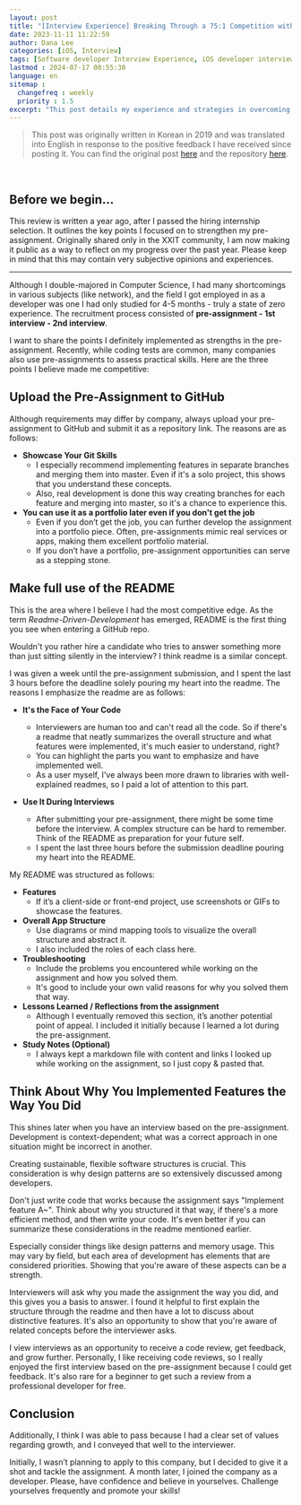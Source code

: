 ```yaml
---
layout: post
title: "[Interview Experience] Breaking Through a 75:1 Competition with a Pre-Assignment"
date: 2023-11-11 11:22:59
author: Dana Lee
categories: [iOS, Interview]
tags: [Software developer Interview Experience, iOS developer interview tips, Software Developer Assignment Tips]
lastmod : 2024-07-17 00:55:30
language: en
sitemap :
  changefreq : weekly
  priority : 1.5
excerpt: "This post details my experience and strategies in overcoming a 75:1 competition ratio during a pre-assignment phase for an iOS developer job."
---
```


> This post was originally written in Korean in 2019 and was translated into English in response to the positive feedback I have received since posting it. You can find the original post [here](https://daheenallwhite.github.io/ios/interview/2020/07/16/Interview-Review/) and the repository [here](https://github.com/daheenallwhite/WeatherApp).

&nbsp;

## Before we begin...

This review is written a year ago, after I passed the hiring internship selection. It outlines the key points I focused on to strengthen my pre-assignment. Originally shared only in the XXIT community, I am now making it public as a way to reflect on my progress over the past year. Please keep in mind that this may contain very subjective opinions and experiences. 

---

Although I double-majored in Computer Science, I had many shortcomings in various subjects (like network), and the field I got employed in as a developer was one I had only studied for 4-5 months - truly a state of zero experience.
The recruitment process consisted of **pre-assignment - 1st interview - 2nd interview**.

I want to share the points I definitely implemented as strengths in the pre-assignment.
Recently, while coding tests are common, many companies also use pre-assignments to assess practical skills. Here are the three points I believe made me competitive:

## Upload the Pre-Assignment to GitHub
Although requirements may differ by company, always upload your pre-assignment to GitHub and submit it as a repository link.
The reasons are as follows:

- **Showcase Your Git Skills**
  - I especially recommend implementing features in separate branches and merging them into master. Even if it's a solo project, this shows that you understand these concepts. 
  - Also, real development is done this way creating branches for each feature and merging into master, so it's a chance to experience this.
- **You can use it as a portfolio later even if you don't get the job**
  - Even if you don’t get the job, you can further develop the assignment into a portfolio piece. Often, pre-assignments mimic real services or apps, making them excellent portfolio material.
  - If you don’t have a portfolio, pre-assignment opportunities can serve as a stepping stone.



## Make full use of the README
This is the area where I believe I had the most competitive edge. As the term _Readme-Driven-Development_ has emerged, README is the first thing you see when entering a GitHub repo.

Wouldn't you rather hire a candidate who tries to answer something more than just sitting silently in the interview? I think readme is a similar concept.

I was given a week until the pre-assignment submission, and I spent the last 3 hours before the deadline solely pouring my heart into the readme. The reasons I emphasize the readme are as follows:

- **It's the Face of Your Code**
  - Interviewers are human too and can't read all the code. So if there's a readme that neatly summarizes the overall structure and what features were implemented, it's much easier to understand, right?
  - You can highlight the parts you want to emphasize and have implemented well.
  - As a user myself, I've always been more drawn to libraries with well-explained readmes, so I paid a lot of attention to this part.


- **Use It During Interviews**
  - After submitting your pre-assignment, there might be some time before the interview. A complex structure can be hard to remember. Think of the README as preparation for your future self.
  - I spent the last three hours before the submission deadline pouring my heart into the README.



My README was structured as follows:

- **Features**
  - If it’s a client-side or front-end project, use screenshots or GIFs to showcase the features.
- **Overall App Structure**
  - Use diagrams or mind mapping tools to visualize the overall structure and abstract it.
  - I also included the roles of each class here.
- **Troubleshooting**
  - Include the problems you encountered while working on the assignment and how you solved them.
  - It's good to include your own valid reasons for why you solved them that way.
- **Lessons Learned / Reflections from the assignment**
  - Although I eventually removed this section, it’s another potential point of appeal. I included it initially because I learned a lot during the pre-assignment.
- **Study Notes (Optional)**
  - I always kept a markdown file with content and links I looked up while working on the assignment, so I just copy & pasted that.




## Think About Why You Implemented Features the Way You Did
This shines later when you have an interview based on the pre-assignment.
Development is context-dependent; what was a correct approach in one situation might be incorrect in another. 

Creating sustainable, flexible software structures is crucial. This consideration is why design patterns are so extensively discussed among developers.

Don't just write code that works because the assignment says "Implement feature A~". Think about why you structured it that way, if there's a more efficient method, and then write your code. It's even better if you can summarize these considerations in the readme mentioned earlier. 

Especially consider things like design patterns and memory usage. This may vary by field, but each area of development has elements that are considered priorities. Showing that you're aware of these aspects can be a strength.

Interviewers will ask why you made the assignment the way you did, and this gives you a basis to answer. I found it helpful to first explain the structure through the readme and then have a lot to discuss about distinctive features. It's also an opportunity to show that you're aware of related concepts before the interviewer asks.

I view interviews as an opportunity to receive a code review, get feedback, and grow further. Personally, I like receiving code reviews, so I really enjoyed the first interview based on the pre-assignment because I could get feedback. It's also rare for a beginner to get such a review from a professional developer for free.

## Conclusion

Additionally, I think I was able to pass because I had a clear set of values regarding growth, and I conveyed that well to the interviewer.

Initially, I wasn’t planning to apply to this company, but I decided to give it a shot and tackle the assignment. A month later, I joined the company as a developer. Please, have confidence and believe in yourselves. Challenge yourselves frequently and promote your skills!
